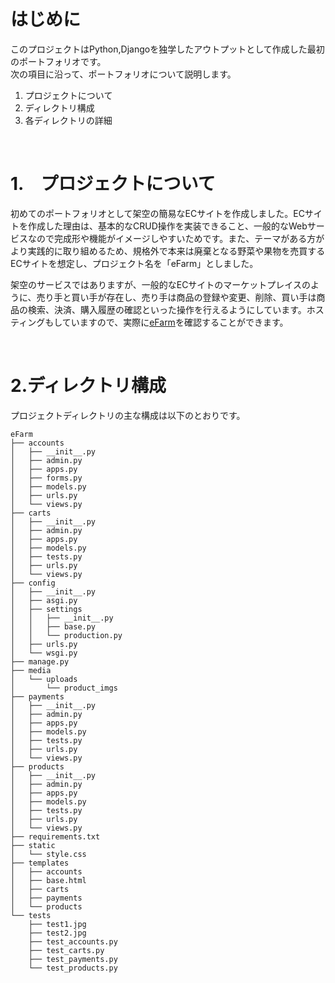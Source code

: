 # はじめに

このプロジェクトはPython,Djangoを独学したアウトプットとして作成した最初のポートフォリオです。  
次の項目に沿って、ポートフォリオについて説明します。

1. プロジェクトについて
2. ディレクトリ構成
3. 各ディレクトリの詳細

<br>

# 1.　プロジェクトについて

初めてのポートフォリオとして架空の簡易なECサイトを作成しました。ECサイトを作成した理由は、基本的なCRUD操作を実装できること、一般的なWebサービスなので完成形や機能がイメージしやすいためです。また、テーマがある方がより実践的に取り組めるため、規格外で本来は廃棄となる野菜や果物を売買するECサイトを想定し、プロジェクト名を「eFarm」としました。 

架空のサービスではありますが、一般的なECサイトのマーケットプレイスのように、売り手と買い手が存在し、売り手は商品の登録や変更、削除、買い手は商品の検索、決済、購入履歴の確認といった操作を行えるようにしています。ホスティングもしていますので、実際に[eFarm](https://rkrk.pythonanywhere.com/)を確認することができます。

<br>

# 2.ディレクトリ構成

プロジェクトディレクトリの主な構成は以下のとおりです。


    eFarm
    ├── accounts
    │   ├── __init__.py
    │   ├── admin.py
    │   ├── apps.py
    │   ├── forms.py
    │   ├── models.py
    │   ├── urls.py
    │   └── views.py
    ├── carts
    │   ├── __init__.py
    │   ├── admin.py
    │   ├── apps.py
    │   ├── models.py
    │   ├── tests.py
    │   ├── urls.py
    │   └── views.py
    ├── config
    │   ├── __init__.py
    │   ├── asgi.py
    │   ├── settings
    │   │   ├── __init__.py
    │   │   ├── base.py
    │   │   └── production.py
    │   ├── urls.py
    │   └── wsgi.py
    ├── manage.py
    ├── media
    │   └── uploads
    │       └── product_imgs
    ├── payments
    │   ├── __init__.py
    │   ├── admin.py
    │   ├── apps.py
    │   ├── models.py
    │   ├── tests.py
    │   ├── urls.py
    │   └── views.py
    ├── products
    │   ├── __init__.py
    │   ├── admin.py
    │   ├── apps.py
    │   ├── models.py
    │   ├── tests.py
    │   ├── urls.py
    │   └── views.py
    ├── requirements.txt
    ├── static
    │   └── style.css
    ├── templates
    │   ├── accounts
    │   ├── base.html
    │   ├── carts
    │   ├── payments
    │   └── products
    └── tests
        ├── test1.jpg
        ├── test2.jpg
        ├── test_accounts.py
        ├── test_carts.py
        ├── test_payments.py
        └── test_products.py

